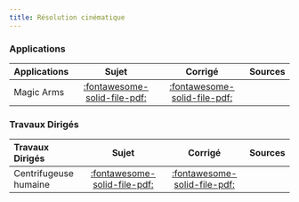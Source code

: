 ```yaml
---
title: Résolution cinématique 
---
```


[comment]: <> (Généré automatiquement par ALL_PDF/make_markdown.py, creation_fichiers_activites)


### Applications 
 
| Applications | Sujet | Corrigé | Sources  | 
| :-------------- | :---: | :-----: | :------: | 
| Magic Arms | [:fontawesome-solid-file-pdf:](https://xpessoles-cpge.fr/pdf/Cy_12_Ch_03_Application_02_MagicArms_Sujet.pdf) | [:fontawesome-solid-file-pdf:](https://xpessoles-cpge.fr/pdf/Cy_12_Ch_03_Application_02_MagicArms_Corrige.pdf) | | Danse avec les robots | [:fontawesome-solid-file-pdf:](https://xpessoles-cpge.fr/pdf/Cy_12_Ch_03_Application_03_DanseRobots_Sujet.pdf) | [:fontawesome-solid-file-pdf:](https://xpessoles-cpge.fr/pdf/Cy_12_Ch_03_Application_03_DanseRobots_Corrige.pdf) | [:material-github:](https://github.com/xpessoles/PSI_Cy_12_Cinematique_Revisions/tree/main/Chapitre_03_VitesseAcceleration/Cy_12_Ch_03_Application_03_DanseRobots) | 

### Travaux Dirigés 
 
| Travaux Dirigés | Sujet | Corrigé | Sources  | 
| :-------------- | :---: | :-----: | :------: | 
| Centrifugeuse humaine | [:fontawesome-solid-file-pdf:](https://xpessoles-cpge.fr/pdf/Cy_12_Ch_03_Application_01_Centrifugeuse_Sujet.pdf) | [:fontawesome-solid-file-pdf:](https://xpessoles-cpge.fr/pdf/Cy_12_Ch_03_Application_01_Centrifugeuse_Corrige.pdf) | | Robot de peinture | [:fontawesome-solid-file-pdf:](https://xpessoles-cpge.fr/pdf/Cy_12_Ch_03_Application_04_RobotPeinture_Sujet.pdf) | [:fontawesome-solid-file-pdf:](https://xpessoles-cpge.fr/pdf/Cy_12_Ch_03_Application_04_RobotPeinture_Corrige.pdf) | | Robot soudeur | [:fontawesome-solid-file-pdf:](https://xpessoles-cpge.fr/pdf/Cy_12_Ch_03_Application_05_RobotSoudeur_Sujet.pdf) | [:fontawesome-solid-file-pdf:](https://xpessoles-cpge.fr/pdf/Cy_12_Ch_03_Application_05_RobotSoudeur_Corrige.pdf) | [:material-github:](https://github.com/xpessoles/PSI_Cy_12_Cinematique_Revisions/tree/main/Chapitre_03_VitesseAcceleration/Cy_12_Ch_03_Application_05_RobotSoudeur) | 



